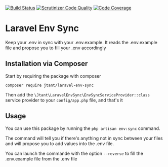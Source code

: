 [![Build Status](https://travis-ci.org/JulienTant/Laravel-Env-Sync.svg?branch=master)](https://travis-ci.org/JulienTant/Laravel-Env-Sync)
[![Scrutinizer Code Quality](https://scrutinizer-ci.com/g/JulienTant/Laravel-Env-Sync/badges/quality-score.png?b=master)](https://scrutinizer-ci.com/g/JulienTant/Laravel-Env-Sync/?branch=master)
[![Code Coverage](https://scrutinizer-ci.com/g/JulienTant/Laravel-Env-Sync/badges/coverage.png?b=master)](https://scrutinizer-ci.com/g/JulienTant/Laravel-Env-Sync/?branch=master)

# Laravel Env Sync

Keep your .env in sync with your .env.example. It reads the .env.example file and propose you to fill your .env accordingly

## Installation via Composer

Start by requiring the package with composer

```
composer require jtant/laravel-env-sync
```

Then add the `\Jtant\LaravelEnvSync\EnvSyncServiceProvider::class` service provider to your `config/app.php` file, and that's it

## Usage

You can use this package by running the `php artisan env:sync` command.

The command will tell you if there's anything not in sync between your files and will propose you to add values into the .env file.

You can launch the commande with the option `--reverse` to fill the .env.example file from the .env file
